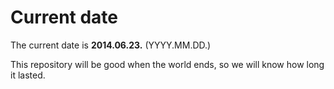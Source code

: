 # Current date

The current date is **2014.06.23.** (YYYY.MM.DD.)

This repository will be good when the world ends, so we will know how long it lasted.